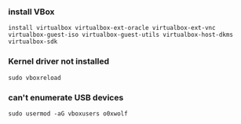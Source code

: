 ### install VBox
```warp-runnable-command
install virtualbox virtualbox-ext-oracle virtualbox-ext-vnc virtualbox-guest-iso virtualbox-guest-utils virtualbox-host-dkms virtualbox-sdk
```
### Kernel driver not installed 
```warp-runnable-command
sudo vboxreload
```
### can\'t enumerate USB devices
```warp-runnable-command
sudo usermod -aG vboxusers o0xwolf

```

